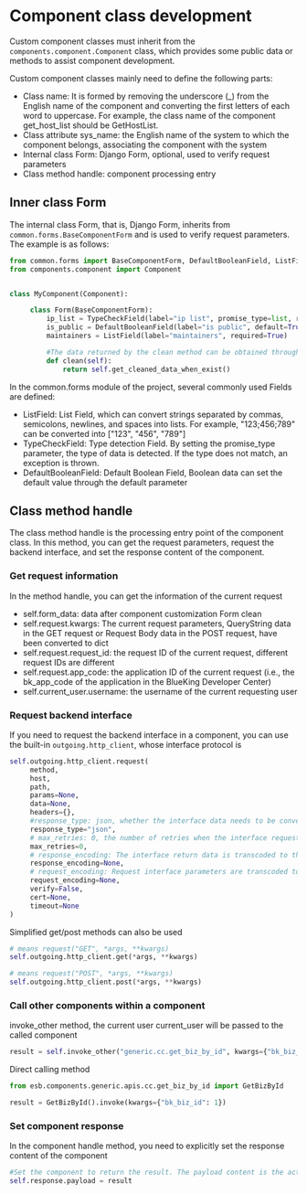 # Component class development

Custom component classes must inherit from the `components.component.Component` class, which provides some public data or methods to assist component development.

Custom component classes mainly need to define the following parts:
- Class name: It is formed by removing the underscore (\_) from the English name of the component and converting the first letters of each word to uppercase. For example, the class name of the component get_host_list should be GetHostList.
- Class attribute sys_name: the English name of the system to which the component belongs, associating the component with the system
- Internal class Form: Django Form, optional, used to verify request parameters
- Class method handle: component processing entry

## Inner class Form

The internal class Form, that is, Django Form, inherits from `common.forms.BaseComponentForm` and is used to verify request parameters. The example is as follows:

```python
from common.forms import BaseComponentForm, DefaultBooleanField, ListField, TypeCheckField
from components.component import Component


class MyComponent(Component):

     class Form(BaseComponentForm):
         ip_list = TypeCheckField(label="ip list", promise_type=list, required=False)
         is_public = DefaultBooleanField(label="is public", default=True)
         maintainers = ListField(label="maintainers", required=True)

         #The data returned by the clean method can be obtained through the form_data attribute of the component
         def clean(self):
             return self.get_cleaned_data_when_exist()
```

In the common.forms module of the project, several commonly used Fields are defined:

- ListField: List Field, which can convert strings separated by commas, semicolons, newlines, and spaces into lists. For example, "123;456;789" can be converted into ["123", "456", "789"]
- TypeCheckField: Type detection Field. By setting the promise_type parameter, the type of data is detected. If the type does not match, an exception is thrown.
- DefaultBooleanField: Default Boolean Field, Boolean data can set the default value through the default parameter


## Class method handle

The class method handle is the processing entry point of the component class. In this method, you can get the request parameters, request the backend interface, and set the response content of the component.

### Get request information

In the method handle, you can get the information of the current request
- self.form_data: data after component customization Form clean
- self.request.kwargs: The current request parameters, QueryString data in the GET request or Request Body data in the POST request, have been converted to dict
- self.request.request_id: the request ID of the current request, different request IDs are different
- self.request.app_code: the application ID of the current request (i.e., the bk_app_code of the application in the BlueKing Developer Center)
- self.current_user.username: the username of the current requesting user

### Request backend interface

If you need to request the backend interface in a component, you can use the built-in `outgoing.http_client`, whose interface protocol is

```python
self.outgoing.http_client.request(
     method,
     host,
     path,
     params=None,
     data=None,
     headers={},
     #response_type: json, whether the interface data needs to be converted into a JSON dictionary, and others will not be converted
     response_type="json",
     # max_retries: 0, the number of retries when the interface request is abnormal
     max_retries=0,
     # response_encoding: The interface return data is transcoded to this type
     response_encoding=None,
     # request_encoding: Request interface parameters are transcoded to this type
     request_encoding=None,
     verify=False,
     cert=None,
     timeout=None
)
```

Simplified get/post methods can also be used
```python
# means request("GET", *args, **kwargs)
self.outgoing.http_client.get(*args, **kwargs)

# means request("POST", *args, **kwargs)
self.outgoing.http_client.post(*args, **kwargs)
```

### Call other components within a component

invoke_other method, the current user current_user will be passed to the called component

```python
result = self.invoke_other("generic.cc.get_biz_by_id", kwargs={"bk_biz_id": 1})
```

Direct calling method

```python
from esb.components.generic.apis.cc.get_biz_by_id import GetBizById

result = GetBizById().invoke(kwargs={"bk_biz_id": 1})
```

### Set component response

In the component handle method, you need to explicitly set the response content of the component

```python
#Set the component to return the result. The payload content is the actual response result of the component.
self.response.payload = result
```